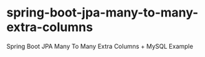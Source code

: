 # spring-boot-jpa-many-to-many-extra-columns
Spring Boot JPA Many To Many Extra Columns + MySQL Example
